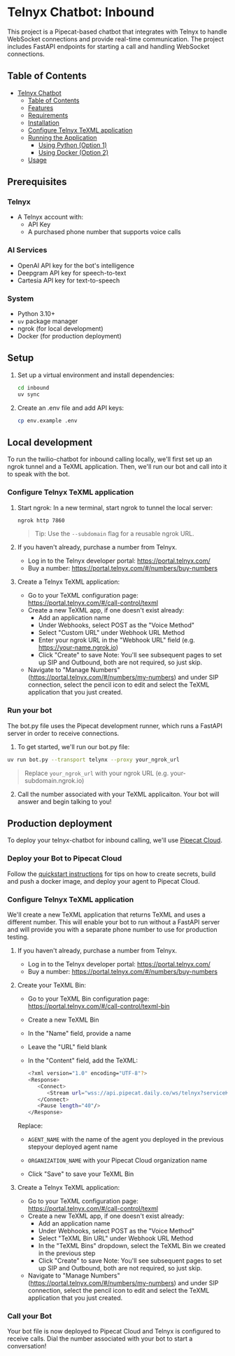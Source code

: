 # Telnyx Chatbot: Inbound

This project is a Pipecat-based chatbot that integrates with Telnyx to handle WebSocket connections and provide real-time communication. The project includes FastAPI endpoints for starting a call and handling WebSocket connections.

## Table of Contents

- [Telnyx Chatbot](#telnyx-chatbot)
  - [Table of Contents](#table-of-contents)
  - [Features](#features)
  - [Requirements](#requirements)
  - [Installation](#installation)
  - [Configure Telnyx TeXML application](#configure-telnyx-texml-application)
  - [Running the Application](#running-the-application)
    - [Using Python (Option 1)](#using-python-option-1)
    - [Using Docker (Option 2)](#using-docker-option-2)
  - [Usage](#usage)

## Prerequisites

### Telnyx

- A Telnyx account with:
  - API Key
  - A purchased phone number that supports voice calls

### AI Services

- OpenAI API key for the bot's intelligence
- Deepgram API key for speech-to-text
- Cartesia API key for text-to-speech

### System

- Python 3.10+
- `uv` package manager
- ngrok (for local development)
- Docker (for production deployment)

## Setup

1. Set up a virtual environment and install dependencies:

   ```sh
   cd inbound
   uv sync
   ```

2. Create an .env file and add API keys:

   ```sh
   cp env.example .env
   ```

## Local development

To run the twilio-chatbot for inbound calling locally, we'll first set up an ngrok tunnel and a TeXML application. Then, we'll run our bot and call into it to speak with the bot.

### Configure Telnyx TeXML application

1. Start ngrok:
   In a new terminal, start ngrok to tunnel the local server:

   ```sh
   ngrok http 7860
   ```

   > Tip: Use the `--subdomain` flag for a reusable ngrok URL.

2. If you haven't already, purchase a number from Telnyx.

   - Log in to the Telnyx developer portal: https://portal.telnyx.com/
   - Buy a number: https://portal.telnyx.com/#/numbers/buy-numbers

3. Create a Telnyx TeXML application:

   - Go to your TeXML configuration page: https://portal.telnyx.com/#/call-control/texml
   - Create a new TeXML app, if one doesn't exist already:
     - Add an application name
     - Under Webhooks, select POST as the "Voice Method"
     - Select "Custom URL" under Webhook URL Method
     - Enter your ngrok URL in the "Webhook URL" field (e.g. https://your-name.ngrok.io)
     - Click "Create" to save
       Note: You'll see subsequent pages to set up SIP and Outbound, both are not required, so just skip.
   - Navigate to "Manage Numbers" (https://portal.telnyx.com/#/numbers/my-numbers) and under SIP connection, select the pencil icon to edit and select the TeXML application that you just created.

### Run your bot

The bot.py file uses the Pipecat development runner, which runs a FastAPI server in order to receive connections.

1. To get started, we'll run our bot.py file:

```bash
uv run bot.py --transport telynx --proxy your_ngrok_url
```

> Replace `your_ngrok_url` with your ngrok URL (e.g. your-subdomain.ngrok.io)

2. Call the number associated with your TeXML applicaiton. Your bot will answer and begin talking to you!

## Production deployment

To deploy your telnyx-chatbot for inbound calling, we'll use [Pipecat Cloud](https://pipecat.daily.co/).

### Deploy your Bot to Pipecat Cloud

Follow the [quickstart instructions](https://docs.pipecat.ai/getting-started/quickstart#step-2%3A-deploy-to-production) for tips on how to create secrets, build and push a docker image, and deploy your agent to Pipecat Cloud.

### Configure Telnyx TeXML application

We'll create a new TeXML application that returns TeXML and uses a different number. This will enable your bot to run without a FastAPI server and will provide you with a separate phone number to use for production testing.

1. If you haven't already, purchase a number from Telnyx.

   - Log in to the Telnyx developer portal: https://portal.telnyx.com/
   - Buy a number: https://portal.telnyx.com/#/numbers/buy-numbers

2. Create your TeXML Bin:

   - Go to your TeXML Bin configuration page: https://portal.telnyx.com/#/call-control/texml-bin
   - Create a new TeXML Bin
   - In the "Name" field, provide a name
   - Leave the "URL" field blank
   - In the "Content" field, add the TeXML:

     ```bash
     <?xml version="1.0" encoding="UTF-8"?>
     <Response>
        <Connect>
           <Stream url="wss://api.pipecat.daily.co/ws/telnyx?serviceHost=AGENT_NAME.ORGANIZATION_NAME" bidirectionalMode="rtp"></Stream>
        </Connect>
        <Pause length="40"/>
     </Response>
     ```

   Replace:

   - `AGENT_NAME` with the name of the agent you deployed in the previous stepyour deployed agent name
   - `ORGANIZATION_NAME` with your Pipecat Cloud organization name

   - Click "Save" to save your TeXML Bin

3. Create a Telnyx TeXML application:

   - Go to your TeXML configuration page: https://portal.telnyx.com/#/call-control/texml
   - Create a new TeXML app, if one doesn't exist already:
     - Add an application name
     - Under Webhooks, select POST as the "Voice Method"
     - Select "TeXML Bin URL" under Webhook URL Method
     - In the "TeXML Bins" dropdown, select the TeXML Bin we created in the previous step
     - Click "Create" to save
       Note: You'll see subsequent pages to set up SIP and Outbound, both are not required, so just skip.
   - Navigate to "Manage Numbers" (https://portal.telnyx.com/#/numbers/my-numbers) and under SIP connection, select the pencil icon to edit and select the TeXML application that you just created.

### Call your Bot

Your bot file is now deployed to Pipecat Cloud and Telnyx is configured to receive calls. Dial the number associated with your bot to start a conversation!
